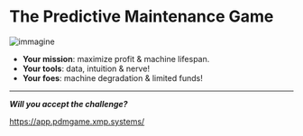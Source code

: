 # The Predictive Maintenance Game

![immagine](https://github.com/linomp/pdm-game/assets/40581019/fe7fbee0-bf31-487b-a727-f34472d94840)


- **Your mission**: maximize profit & machine lifespan.
- **Your tools**: data, intuition & nerve!
- **Your foes**: machine degradation & limited funds!

---

**_Will you accept the challenge?_**

https://app.pdmgame.xmp.systems/

<!--
## Roadmap
- [X] Basic UI
- [X] Basic machine degradation model
- [X] Sensor & prediction model purchase
- [X] Live machine parameters visualization
- [ ] Leaderboard
- [ ] Basic RUL prediction model
- [ ] In-game events (e.g. production peak, score multipliers)
-->
